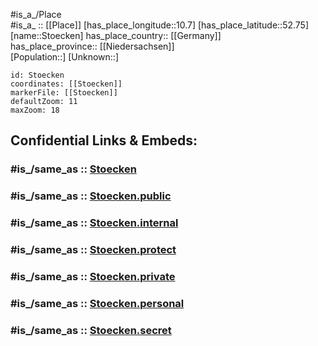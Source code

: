 ﻿---
confidential: public
isDeleted: false
location:
- 52.75
- 10.7
mapmarker: city
mapzoom:
- 7
- 12
SpocWebEntityId: 34642
tags:
- geo/City
type: City
---

#is_a_/Place  
#is_a_ :: [[Place]] 
[has_place_longitude::10.7] 
[has_place_latitude::52.75] 
[name::Stoecken] 
has_place_country:: [[Germany]]  
has_place_province:: [[Niedersachsen]]  
[Population::] 
[Unknown::] 


```leaflet
id: Stoecken
coordinates: [[Stoecken]] 
markerFile: [[Stoecken]] 
defaultZoom: 11 
maxZoom: 18
```


## Confidential Links & Embeds: 

### #is_/same_as :: [Stoecken](/_Standards/Earth/Continent/Europe/Europe~Central/Germany/Germany~West/Niedersachsen/counties~Niedersachsen/Gifhorn/cities~Gifhorn/Wittingen/Stoecken.md) 

### #is_/same_as :: [Stoecken.public](/_public/Earth/Continent/Europe/Europe~Central/Germany/Germany~West/Niedersachsen/counties~Niedersachsen/Gifhorn/cities~Gifhorn/Wittingen/Stoecken.public.md) 

### #is_/same_as :: [Stoecken.internal](/_internal/Earth/Continent/Europe/Europe~Central/Germany/Germany~West/Niedersachsen/counties~Niedersachsen/Gifhorn/cities~Gifhorn/Wittingen/Stoecken.internal.md) 

### #is_/same_as :: [Stoecken.protect](/_protect/Earth/Continent/Europe/Europe~Central/Germany/Germany~West/Niedersachsen/counties~Niedersachsen/Gifhorn/cities~Gifhorn/Wittingen/Stoecken.protect.md) 

### #is_/same_as :: [Stoecken.private](/_private/Earth/Continent/Europe/Europe~Central/Germany/Germany~West/Niedersachsen/counties~Niedersachsen/Gifhorn/cities~Gifhorn/Wittingen/Stoecken.private.md) 

### #is_/same_as :: [Stoecken.personal](/_personal/Earth/Continent/Europe/Europe~Central/Germany/Germany~West/Niedersachsen/counties~Niedersachsen/Gifhorn/cities~Gifhorn/Wittingen/Stoecken.personal.md) 

### #is_/same_as :: [Stoecken.secret](/_secret/Earth/Continent/Europe/Europe~Central/Germany/Germany~West/Niedersachsen/counties~Niedersachsen/Gifhorn/cities~Gifhorn/Wittingen/Stoecken.secret.md)

